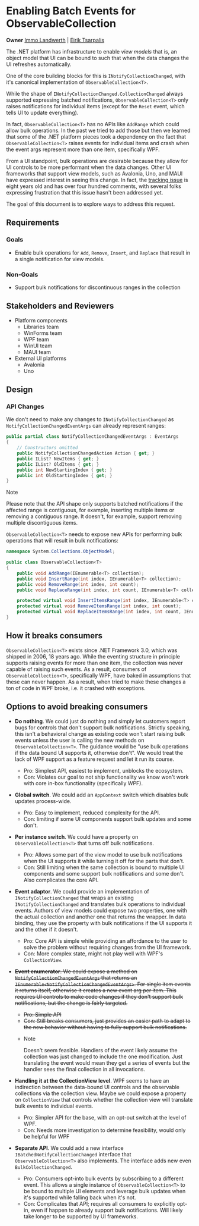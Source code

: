 # Enabling Batch Events for ObservableCollection

**Owner** [Immo Landwerth](https://github.com/terrajobst) | [Eirik Tsarpalis](https://github.com/eiriktsarpalis)

The .NET platform has infrastructure to enable *view models* that is, an object
model that UI can be bound to such that when the data changes the UI refreshes
automatically.

One of the core building blocks for this is `INotifyCollectionChanged`, with
it's canonical implementation of `ObservableCollection<T>`.

While the shape of `INotifyCollectionChanged.CollectionChanged` always supported
expressing batched notifications, `ObservableCollection<T>` only raises
notifications for individual items (except for the `Reset` event, which tells UI
to update everything).

In fact, `ObservableCollection<T>` has no APIs like `AddRange` which could allow
bulk operations. In the past we tried to add those but then we learned that some
of the .NET platform pieces took a dependency on the fact that
`ObservableCollection<T>` raises events for individual items and crash when the
event args represent more than one item, specifically WPF.

From a UI standpoint, bulk operations are desirable because they allow for UI
controls to be more performant when the data changes. Other UI frameworks that
support view models, such as Avalonia, Uno, and MAUI have expressed interest in
seeing this change. In fact, the [tracking issue][issue] is eight years old and
has over four hundred comments, with several folks expressing frustration that
this issue hasn't been addressed yet.

The goal of this document is to explore ways to address this request.

## Requirements

### Goals

* Enable bulk operations for `Add`, `Remove`, `Insert`, and `Replace` that
  result in a single notification for view models.

### Non-Goals

* Support bulk notifications for discontinuous ranges in the collection

## Stakeholders and Reviewers

* Platform components
    - Libraries team
    - WinForms team
    - WPF team
    - WinUI team
    - MAUI team
* External UI platforms
    - Avalonia
    - Uno

## Design

### API Changes

We don't need to make any changes to `INotifyCollectionChanged` as
`NotifyCollectionChangedEventArgs` can already represent ranges:

```C#
public partial class NotifyCollectionChangedEventArgs : EventArgs
{
    // Constructors omitted
    public NotifyCollectionChangedAction Action { get; }
    public IList? NewItems { get; }
    public IList? OldItems { get; }
    public int NewStartingIndex { get; }
    public int OldStartingIndex { get; }
}
```

> [!NOTE]
> Please note that the API shape only supports batched notifications if the
> affected range is contiguous, for example, inserting multiple items or
> removing a contiguous range. It doesn't, for example, support removing
> multiple discontiguous items.

`ObservableCollection<T>` needs to expose new APIs for performing bulk
operations that will result in bulk notifications:

```C#
namespace System.Collections.ObjectModel;

public class ObservableCollection<T>
{
    public void AddRange(IEnumerable<T> collection);
    public void InsertRange(int index, IEnumerable<T> collection);
    public void RemoveRange(int index, int count);
    public void ReplaceRange(int index, int count, IEnumerable<T> collection);

    protected virtual void InsertItemsRange(int index, IEnumerable<T> collection);
    protected virtual void RemoveItemsRange(int index, int count);
    protected virtual void ReplaceItemsRange(int index, int count, IEnumerable<T> collection);
}
```

## How it breaks consumers

`ObservableCollection<T>` exists since .NET Framework 3.0, which was shipped in
2006, 18 years ago. While the eventing structure in principle supports raising
events for more than one item, the collection was never capable of raising such
events. As a result, consumers of `ObservableCollection<T>`, specifically WPF,
have baked in assumptions that these can never happen. As a result, when tried
to make these changes a ton of code in WPF broke, i.e. it crashed with
exceptions.

## Options to avoid breaking consumers

* **Do nothing**. We could just do nothing and simply let customers report bugs
  for controls that don't support bulk notifications. Strictly speaking, this
  isn't a behavioral change as existing code won't start raising bulk events
  unless the user is calling the new methods on `ObservableCollection<T>`. The
  guidance would be "use bulk operations if the data bound UI supports it,
  otherwise don't". We would treat the lack of WPF support as a feature request
  and let it run its course.
  - Pro: Simplest API, easiest to implement, unblocks the ecosystem.
  - Con: Violates our goal to not ship functionality we know won't work with
    core in-box functionality (specifically WPF).

* **Global switch**. We could add an `AppContext` switch which disables bulk
  updates process-wide.
  - Pro: Easy to implement, reduced complexity for the API.
  - Con: limiting if some UI components support bulk updates and some don't.

* **Per instance switch**. We could have a property on `ObservableCollection<T>`
  that turns off bulk notifications.
  - Pro: Allows some part of the view model to use bulk notifications when the
    UI supports it while turning it off for the parts that don't.
  - Con: Still limiting when the same collection is bound to multiple UI
    components and some support bulk notifications and some don't. Also
    complicates the core API.

* **Event adaptor**. We could provide an implementation of
  `INotifyCollectionChanged` that wraps an existing `INotifyCollectionChanged`
  and translates bulk operations to individual events. Authors of view models
  could expose two properties, one with the actual collection and another one
  that returns the wrapper. In data binding, they use the property with bulk
  notifications if the UI supports it and the other if it doesn't.
  - Pro: Core API is simple while providing an affordance to the user to solve
    the problem without requiring changes from the UI framework.
  - Con: More complex state, might not play well with WPF's `CollectionView`.

* ~~**Event enumerator**. We could expose a method on
  `NotifyCollectionChangedEventArgs` that returns an
  `IEnumerable<NotifyCollectionChangedEventArgs>`. For single item events it
  returns itself, otherwise it creates a new event arg per item. This requires
  UI controls to make code changes if they don't support bulk notifications, but
  the change is fairly targeted.~~
  - ~~Pro: Simple API~~
  - ~~Con: Still breaks consumers, just provides an easier path to adapt to the
    new behavior without having to fully support bulk notifications.~~
  - > [!NOTE]
    > Doesn't seem feasible. Handlers of the event likely assume the collection
    > was just changed to include the one modification. Just translating the
    > event would mean they get a series of events but the handler sees the
    > final collection in all invocations.

* **Handling it at the CollectionView level**. WPF seems to have an indirection
  between the data-bound UI controls and the observable collections via the
  collection view. Maybe we could expose a property on `CollectionView` that
  controls whether the collection view will translate bulk events to individual
  events.
  - Pro: Simpler API for the base, with an opt-out switch at the level of WPF.
  - Con: Needs more investigation to determine feasibility, would only be helpful for WPF

* **Separate API**. We could add a new interface
  `IBatchedNotifyCollectionChanged` interface that `ObservableCollection<T>`
  also implements. The interface adds new even `BulkCollectionChanged`.
  - Pro: Consumers opt-into bulk events by subscribing to a different event.
    This allows a single instance of `ObservableCollection<T>` to be bound to
    multiple UI elements and leverage bulk updates when it's supported while
    falling back when it's not.
  - Con: Complicates that API; requires all consumers to explicitly opt-in, even
    if happen to already support bulk notifications. Will likely take longer to
    be supported by UI frameworks.

[issue]: https://github.com/dotnet/runtime/issues/18087